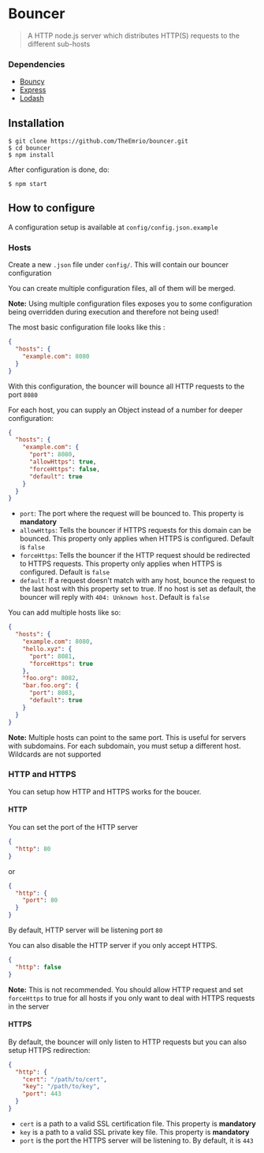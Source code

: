 # Bouncer

> A HTTP node.js server which distributes HTTP(S) requests to the different sub-hosts

### Dependencies

- [Bouncy](https://github.com/substack/bouncy)
- [Express](https://github.com/expressjs/express)
- [Lodash](https://github.com/lodash/lodash)

## Installation

```shell
$ git clone https://github.com/TheEmrio/bouncer.git
$ cd bouncer
$ npm install
```

After configuration is done, do:

```shell
$ npm start
```

## How to configure

A configuration setup is available at `config/config.json.example`

### Hosts

Create a new `.json` file under `config/`. This will contain our bouncer configuration

You can create multiple configuration files, all of them will be merged.

**Note:** Using multiple configuration files exposes you to some configuration being overridden during execution and therefore not being used!

The most basic configuration file looks like this :
```json
{
  "hosts": {
    "example.com": 8080
  }
}
```

With this configuration, the bouncer will bounce all HTTP requests to the port `8080`

For each host, you can supply an Object instead of a number for deeper configuration:
```json
{
  "hosts": {
    "example.com": {
      "port": 8080,
      "allowHttps": true,
      "forceHttps": false,
      "default": true
    }
  }
}
```

- `port`: The port where the request will be bounced to. This property is **mandatory**
- `allowHttps`: Tells the bouncer if HTTPS requests for this domain can be bounced. This property only applies when HTTPS is configured. Default is `false`
- `forceHttps`: Tells the bouncer if the HTTP request should be redirected to HTTPS requests. This property only applies when HTTPS is configured. Default is `false`
- `default`: If a request doesn't match with any host, bounce the request to the last host with this property set to true. If no host is set as default, the bouncer will reply with `404: Unknown host`. Default is `false`

You can add multiple hosts like so:
```json
{
  "hosts": {
    "example.com": 8080,
    "hello.xyz": {
      "port": 8081,
      "forceHttps": true
    },
    "foo.org": 8082,
    "bar.foo.org": {
      "port": 8083,
      "default": true
    }
  }
}
```

**Note:** Multiple hosts can point to the same port. This is useful for servers with subdomains. For each subdomain, you must setup a different host. Wildcards are not supported

### HTTP and HTTPS

You can setup how HTTP and HTTPS works for the boucer.

#### HTTP

You can set the port of the HTTP server

```json
{
  "http": 80
}
```

or

```json
{
  "http": {
    "port": 80
  }
}
```

By default, HTTP server will be listening port `80`

You can also disable the HTTP server if you only accept HTTPS.

```json
{
  "http": false
}
```

**Note:** This is not recommended. You should allow HTTP request and set `forceHttps` to true for all hosts if you only want to deal with HTTPS requests in the server

#### HTTPS

By default, the bouncer will only listen to HTTP requests but you can also setup HTTPS redirection:

```json
{
  "http": {
    "cert": "/path/to/cert",
    "key": "/path/to/key",
    "port": 443
  }
}
```

- `cert` is a path to a valid SSL certification file. This property is **mandatory**
- `key` is a path to a valid SSL private key file. This property is **mandatory**
- `port` is the port the HTTPS server will be listening to. By default, it is `443`
